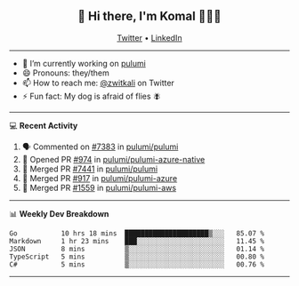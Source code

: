<h2 align="center"> 👋 Hi there, I'm Komal 🧑🏾‍💻 </h2>
<p align="center">
    <a href="https://twitter.com/zwitkali">Twitter</a> •
    <a href="https://www.linkedin.com/in/komal-ali/">LinkedIn</a>
</p>

--------

- 🔭 I’m currently working on [pulumi](https://github.com/pulumi/pulumi)
- 😄 Pronouns: they/them
- 📫 How to reach me: [@zwitkali](https://twitter.com/zwitkali) on Twitter
- ⚡ Fun fact: My dog is afraid of flies 🪰

--------
💻 **Recent Activity**

<!--START_SECTION:activity-->
1. 🗣 Commented on [#7383](https://github.com/pulumi/pulumi/issues/7383) in [pulumi/pulumi](https://github.com/pulumi/pulumi)
2. 💪 Opened PR [#974](https://github.com/pulumi/pulumi-azure-native/pull/974) in [pulumi/pulumi-azure-native](https://github.com/pulumi/pulumi-azure-native)
3. 🎉 Merged PR [#7441](https://github.com/pulumi/pulumi/pull/7441) in [pulumi/pulumi](https://github.com/pulumi/pulumi)
4. 🎉 Merged PR [#917](https://github.com/pulumi/pulumi-azure/pull/917) in [pulumi/pulumi-azure](https://github.com/pulumi/pulumi-azure)
5. 🎉 Merged PR [#1559](https://github.com/pulumi/pulumi-aws/pull/1559) in [pulumi/pulumi-aws](https://github.com/pulumi/pulumi-aws)
<!--END_SECTION:activity-->

--------

📊 **Weekly Dev Breakdown**
<!--START_SECTION:waka-->
```text
Go           10 hrs 18 mins  █████████████████████▒░░░   85.07 % 
Markdown     1 hr 23 mins    ███░░░░░░░░░░░░░░░░░░░░░░   11.45 % 
JSON         8 mins          ▒░░░░░░░░░░░░░░░░░░░░░░░░   01.14 % 
TypeScript   5 mins          ▒░░░░░░░░░░░░░░░░░░░░░░░░   00.80 % 
C#           5 mins          ▒░░░░░░░░░░░░░░░░░░░░░░░░   00.76 % 
```
<!--END_SECTION:waka-->

--------